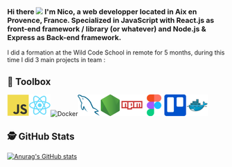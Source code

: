 ### Hi there <img src="https://raw.githubusercontent.com/MartinHeinz/MartinHeinz/master/wave.gif" width="30px"> I'm Nico, a web developper located in Aix en Provence, France. Specialized in JavaScript with React.js as front-end framework / library (or whatever) and Node.js & Express as Back-end framework.
I did a formation at the Wild Code School in remote for 5 months, during this time I did 3 main projects in team :


🧰 Toolbox
---
<img src="https://github.com/devicons/devicon/blob/master/icons/javascript/javascript-original.svg" alt="Javascript" width="50" height="50"/><img src="https://github.com/devicons/devicon/blob/master/icons/react/react-original.svg" alt="React" width="50" height="50"/><img src="https://cdn.worldvectorlogo.com/logos/unity-technologies-logo.svg" alt="Docker" width="50" height="50"/><img src="https://github.com/devicons/devicon/blob/master/icons/mysql/mysql-original.svg" alt="MySQL" width="50" height="50"/><img src="https://github.com/devicons/devicon/blob/master/icons/nodejs/nodejs-original.svg" alt="NodeJS" width="50" height="50"/><img src="https://github.com/devicons/devicon/blob/master/icons/npm/npm-original-wordmark.svg" alt="NPM" width="50" height="50"/><img src="https://github.com/devicons/devicon/blob/master/icons/figma/figma-original.svg" alt="Figma" width="50" height="50"/><img src="https://github.com/devicons/devicon/blob/master/icons/trello/trello-plain.svg" alt="Trello" width="50" height="50"/><img src="https://github.com/devicons/devicon/blob/master/icons/docker/docker-original.svg" alt="Docker" width="50" height="50"/>


🕵️ GitHub Stats
---

[![Anurag's GitHub stats](https://github-readme-stats.vercel.app/api?username=Nicobellick&theme=onedark)](https://github.com/anuraghazra/github-readme-stats)
